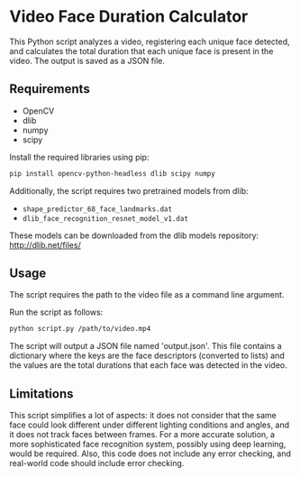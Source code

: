 # Video Face Duration Calculator

This Python script analyzes a video, registering each unique face detected, and calculates the total duration that each unique face is present in the video. The output is saved as a JSON file.

## Requirements

- OpenCV
- dlib
- numpy
- scipy

Install the required libraries using pip:

```bash
pip install opencv-python-headless dlib scipy numpy
```

Additionally, the script requires two pretrained models from dlib:
- `shape_predictor_68_face_landmarks.dat`
- `dlib_face_recognition_resnet_model_v1.dat`

These models can be downloaded from the dlib models repository: http://dlib.net/files/

## Usage

The script requires the path to the video file as a command line argument.

Run the script as follows:

```bash
python script.py /path/to/video.mp4
```

The script will output a JSON file named 'output.json'. This file contains a dictionary where the keys are the face descriptors (converted to lists) and the values are the total durations that each face was detected in the video.

## Limitations

This script simplifies a lot of aspects: it does not consider that the same face could look different under different lighting conditions and angles, and it does not track faces between frames. For a more accurate solution, a more sophisticated face recognition system, possibly using deep learning, would be required. Also, this code does not include any error checking, and real-world code should include error checking.

